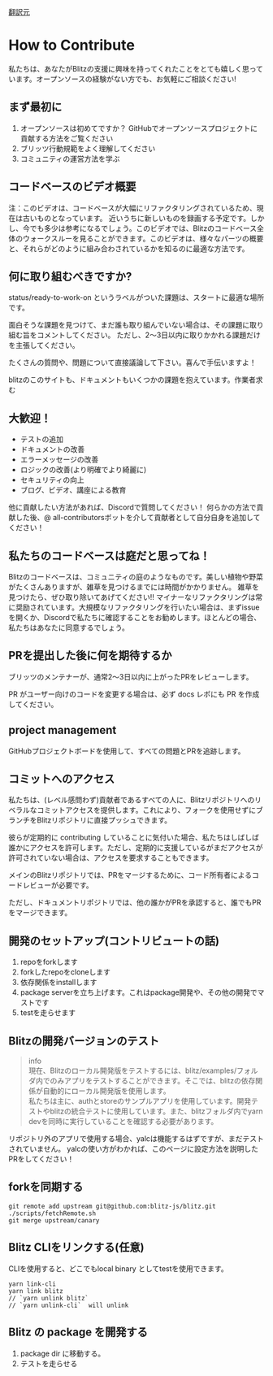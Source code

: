 [翻訳元](https://blitzjs.com/docs/contributing)

# How to Contribute

私たちは、あなたがBlitzの支援に興味を持ってくれたことをとても嬉しく思っています。オープンソースの経験がない方でも、お気軽にご相談ください!

## まず最初に

1. オープンソースは初めてですか？ GitHubでオープンソースプロジェクトに貢献する方法をご覧ください
2. ブリッツ行動規範をよく理解してください
3. コミュニティの運営方法を学ぶ

## コードベースのビデオ概要

注：このビデオは、コードベースが大幅にリファクタリングされているため、現在は古いものとなっています。
近いうちに新しいものを録画する予定です。しかし、今でも多少は参考になるでしょう。このビデオでは、Blitzのコードベース全体のウォークスルーを見ることができます。このビデオは、様々なパーツの概要と、それらがどのように組み合わされているかを知るのに最適な方法です。

## 何に取り組むべきですか?

status/ready-to-work-on というラベルがついた課題は、スタートに最適な場所です。

面白そうな課題を見つけて、まだ誰も取り組んでいない場合は、その課題に取り組む旨をコメントしてください。
ただし、2～3日以内に取りかかれる課題だけを主張してください。

たくさんの質問や、問題について直接議論して下さい。喜んで手伝いますよ！

blitzのこのサイトも、ドキュメントもいくつかの課題を抱えています。作業者求む

## 大歓迎！

- テストの追加
- ドキュメントの改善
- エラーメッセージの改善
- ロジックの改善(より明確でより綺麗に)
- セキュリティの向上
- ブログ、ビデオ、講座による教育

他に貢献したい方法があれば、Discordで質問してください！
何らかの方法で貢献した後、@ all-contributorsボットを介して貢献者として自分自身を追加してください！

## 私たちのコードベースは庭だと思ってね！

Blitzのコードベースは、コミュニティの庭のようなものです。美しい植物や野菜がたくさんありますが、雑草を見つけるまでには時間がかかりません。
雑草を見つけたら、ぜひ取り除いてあげてください!!
マイナーなリファクタリングは常に奨励されています。大規模なリファクタリングを行いたい場合は、まずissueを開くか、Discordで私たちに確認することをお勧めします。ほとんどの場合、私たちはあなたに同意するでしょう。

## PRを提出した後に何を期待するか

ブリッツのメンテナーが、通常2～3日以内に上がったPRをレビューします。

PR がユーザー向けのコードを変更する場合は、必ず docs レポにも PR を作成してください。

## project management

GitHubプロジェクトボードを使用して、すべての問題とPRを追跡します。

## コミットへのアクセス

私たちは、(レベル感問わず)貢献者であるすべての人に、Blitzリポジトリへのリベラルなコミットアクセスを提供します。これにより、フォークを使用せずにブランチをBlitzリポジトリに直接プッシュできます。

彼らが定期的に contributing していることに気付いた場合、私たちはしばしば誰かにアクセスを許可します。ただし、定期的に支援しているがまだアクセスが許可されていない場合は、アクセスを要求することもできます。

メインのBlitzリポジトリでは、PRをマージするために、コード所有者によるコードレビューが必要です。

 ただし、ドキュメントリポジトリでは、他の誰かがPRを承認すると、誰でもPRをマージできます。
 
## 開発のセットアップ(コントリビュートの話)
 
 1. repoをforkします
 2. forkしたrepoをcloneします
 3. 依存関係をinstallします
 4. package serverを立ち上げます。これはpackage開発や、その他の開発でマストです
 5. testを走らせます

## Blitzの開発バージョンのテスト

> info   
> 現在、Blitzのローカル開発版をテストするには、blitz/examples/フォルダ内でのみアプリをテストすることができます。そこでは、blitzの依存関係が自動的にローカル開発版を使用します。  
> 私たちは主に、authとstoreのサンプルアプリを使用しています。開発テストやblitzの統合テストに使用しています。また、blitzフォルダ内でyarn devを同時に実行していることを確認する必要があります。

リポジトリ外のアプリで使用する場合、yalcは機能するはずですが、まだテストされていません。 yalcの使い方がわかれば、このページに設定方法を説明したPRをしてください！

## forkを同期する

```
git remote add upstream git@github.com:blitz-js/blitz.git
./scripts/fetchRemote.sh
git merge upstream/canary
```

## Blitz CLIをリンクする(任意)

CLIを使用すると、どこでもlocal binary としてtestを使用できます。

```
yarn link-cli
yarn link blitz
// `yarn unlink blitz`
// `yarn unlink-cli`  will unlink
```

## Blitz の package を開発する

1. package dir に移動する。
2. テストを走らせる
